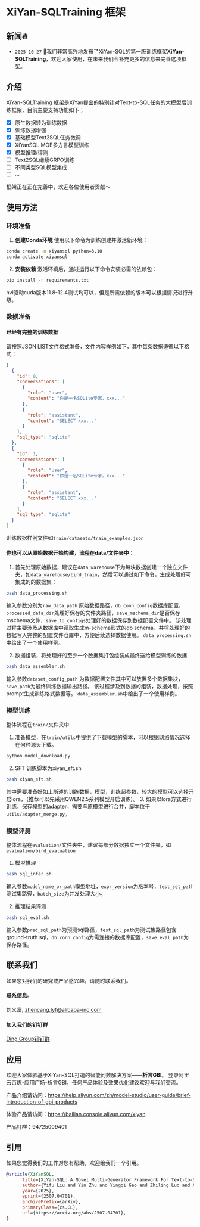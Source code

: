 # XiYan-SQLTraining 框架


## 新闻🔥

+ `2025-10-27` 🌟我们非常高兴地发布了XiYan-SQL的第一版训练框架**XiYan-SQLTraining**，欢迎大家使用，在未来我们会补充更多的信息来完善这项框架。



## 介绍


XiYan-SQLTraining 框架是XiYan提出的特别针对Text-to-SQL任务的大模型后训练框架，目前主要支持功能如下；
- [x] 原生数据转为训练数据
- [x] 训练数据增强
- [x] 基础模型Text2SQL任务微调
- [x] XiYanSQL MOE多方言模型训练 
- [x] 模型推理/评测
- [ ] Text2SQL继续GRPO训练
- [ ] 不同类型SQL模型集成
- [ ] ...

框架正在正在完善中，欢迎各位使用者贡献～


## 使用方法


### 环境准备

1. **创建Conda环境** 使用以下命令为训练创建并激活新环境：
```bash
conda create -n xiyansql python=3.10
conda activate xiyansql
```


2. **安装依赖** 激活环境后，通过运行以下命令安装必需的依赖包：
```bash
pip install -r requirements.txt
```
nvi驱动cuda版本11.8-12.4测试均可以，但是所需依赖的版本可以根据情况进行升级。


### 数据准备

#### 已经有完整的训练数据

请按照JSON LIST文件格式准备，文件内容样例如下，其中每条数据遵循以下格式：
```json
[
  {
    "id": 0,
    "conversations": [
      {
        "role": "user",
        "content": "你是一名SQLite专家，xxx..."
      },
      {
        "role": "assistant",
        "content": "SELECT xxx..."
      }
    ],
    "sql_type": "sqlite"
  },
  {
    "id": 1,
    "conversations": [
      {
        "role": "user",
        "content": "你是一名SQLite专家，xxx..."
      },
      {
        "role": "assistant",
        "content": "SELECT xxx..."
      }
    ],
    "sql_type": "sqlite"
  }
]
```
训练数据样例文件如`train/datasets/train_examples.json`

#### 你也可以从原始数据开始构建，流程在data/文件夹中：

1. 首先处理原始数据，建议在`data_warehouse`下为每块数据创建一个独立文件夹，如`data_warehouse/bird_train`，然后可以通过如下命令，生成处理好可集成的的数据集：
```bash
bash data_processing.sh
```
输入参数分别为`raw_data_path` 原始数据路径，`db_conn_config`数据库配置，`processed_data_dir`处理好保存的文件夹路径，`save_mschema_dir`是否保存mschema文件，`save_to_configs`处理好的数据保存到数据配置文件中。
该处理过程主要涉及从数据库中读取生成m-schema形式的db schema，并将处理好的数据写入完整的配置文件仓库中，方便后续选择数据使用。
`data_processing.sh`中给出了一个使用样例。

2. 数据组装，将处理好的至少一个数据集打包组装成最终送给模型训练的数据

```bash
bash data_assembler.sh
```
输入参数`dataset_config_path` 为数据配置文件其中可以放置多个数据集块，`save_path`为最终训练数据输出路径。
该过程涉及到数据的组装，数据处理，按照prompt生成训练格式数据等。
`data_assembler.sh`中给出了一个使用样例。


### 模型训练

整体流程在`train/`文件夹中

1. 准备模型，在`train/utils`中提供了下载模型的脚本，可以根据网络情况选择在何种源头下载。
```bash
python model_download.py
```
2. SFT 训练脚本为xiyan_sft.sh
```bash
bash xiyan_sft.sh
```
其中需要准备好如上所述的训练数据，模型，训练超参数，较大的模型可以选择开启lora，（推荐可以先采用QWEN2.5系列模型开启训练）。
3. 如果以lora方式进行训练，保存模型的adapter，需要与原模型进行合并，脚本位于`utils/adapter_merge.py`。


### 模型评测

整体流程在`evaluation/`文件夹中，建议每部分数据独立一个文件夹，如`evaluation/bird_evaluation`

1. 模型推理
```bash
bash sql_infer.sh
```
输入参数`model_name_or_path`模型地址，`expr_version`为版本号，`test_set_path`测试集路径，`batch_size`为并发处理大小。

2. 推理结果评测

```bash
bash sql_eval.sh
```

输入参数`pred_sql_path`为预测sql路径，`test_sql_path`为测试集路径包含ground-truth sql，`db_conn_config`为需连接的数据库配置，`save_eval_path`为保存路径。



## 联系我们

如果您对我们的研究或产品感兴趣，请随时联系我们。

#### 联系信息:

刘义富, zhencang.lyf@alibaba-inc.com

#### 加入我们的钉钉群

<a href="https://github.com/alibaba/XiYan-SQL/XiYan-SQLTraining/blob/imgs/xiyansql_dingding.png">Ding Group钉钉群</a> 

## 应用
欢迎大家体验基于XiYan-SQL打造的智能问数解决方案——**析言GBI**。
登录阿里云百炼-应用广场-析言GBI，任何产品体验及效果优化建议欢迎与我们交流。

产品介绍请访问：https://help.aliyun.com/zh/model-studio/user-guide/brief-introduction-of-gbi-products

体验产品请访问：https://bailian.console.aliyun.com/xiyan

产品钉群：94725009401




## 引用
如果您觉得我们的工作对您有帮助，欢迎给我们一个引用。

```bibtex
@article{XiYanSQL,
      title={XiYan-SQL: A Novel Multi-Generator Framework For Text-to-SQL}, 
      author={Yifu Liu and Yin Zhu and Yingqi Gao and Zhiling Luo and Xiaoxia Li and Xiaorong Shi and Yuntao Hong and Jinyang Gao and Yu Li and Bolin Ding and Jingren Zhou},
      year={2025},
      eprint={2507.04701},
      archivePrefix={arXiv},
      primaryClass={cs.CL},
      url={https://arxiv.org/abs/2507.04701}, 
}
```

